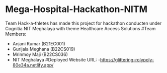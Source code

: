 # Mega-Hospital-Hackathon-NITM
 Team Hack-a-thletes has made this project for hackathon conducten under Cognitia NIT Meghalaya with theme Healthcare Access Solutions 
#Team Members:
- Anjani Kumar (B21EC001)
- Gurijala Meghana (B22CS019)
- Mrinmoy Maji (B22CS036)
- NIT Meghalaya
#Deployed Website URL:
-https://glittering-rolypoly-80e34a.netlify.app/
